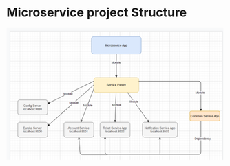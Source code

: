 # Microservice project Structure

![Microservice project Structure](maven-project-architecture.png)
